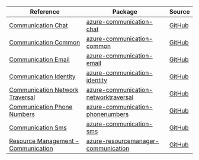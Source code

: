 | Reference | Package | Source |
|---|---|---|
|[Communication Chat](communication-chat-readme.md)|[azure-communication-chat](https://repo1.maven.org/maven2/com/azure/azure-communication-chat)|[GitHub](https://github.com/Azure/azure-sdk-for-java/blob/main/sdk/communication/azure-communication-chat)|
|[Communication Common](communication-common-readme.md)|[azure-communication-common](https://repo1.maven.org/maven2/com/azure/azure-communication-common)|[GitHub](https://github.com/Azure/azure-sdk-for-java/blob/main/sdk/communication/azure-communication-common)|
|[Communication Email](communication-email-readme.md)|[azure-communication-email](https://repo1.maven.org/maven2/com/azure/azure-communication-email)|[GitHub](https://github.com/Azure/azure-sdk-for-java/blob/main/sdk/communication/azure-communication-email)|
|[Communication Identity](communication-identity-readme.md)|[azure-communication-identity](https://repo1.maven.org/maven2/com/azure/azure-communication-identity)|[GitHub](https://github.com/Azure/azure-sdk-for-java/blob/main/sdk/communication/azure-communication-identity)|
|[Communication Network Traversal](communication-networktraversal-readme.md)|[azure-communication-networktraversal](https://repo1.maven.org/maven2/com/azure/azure-communication-networktraversal)|[GitHub](https://github.com/Azure/azure-sdk-for-java/blob/main/sdk/communication/azure-communication-networktraversal)|
|[Communication Phone Numbers](communication-phonenumbers-readme.md)|[azure-communication-phonenumbers](https://repo1.maven.org/maven2/com/azure/azure-communication-phonenumbers)|[GitHub](https://github.com/Azure/azure-sdk-for-java/blob/main/sdk/communication/azure-communication-phonenumbers)|
|[Communication Sms](communication-sms-readme.md)|[azure-communication-sms](https://repo1.maven.org/maven2/com/azure/azure-communication-sms)|[GitHub](https://github.com/Azure/azure-sdk-for-java/blob/main/sdk/communication/azure-communication-sms)|
|[Resource Management - Communication](resourcemanager-communication-readme.md)|[azure-resourcemanager-communication](https://repo1.maven.org/maven2/com/azure/resourcemanager/azure-resourcemanager-communication)|[GitHub](https://github.com/Azure/azure-sdk-for-java/blob/main/sdk/communication/azure-resourcemanager-communication)|

